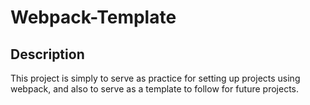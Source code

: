 # Webpack-Template

## Description
This project is simply to serve as practice for setting up projects using webpack, and also to serve as a template to follow for future projects.
